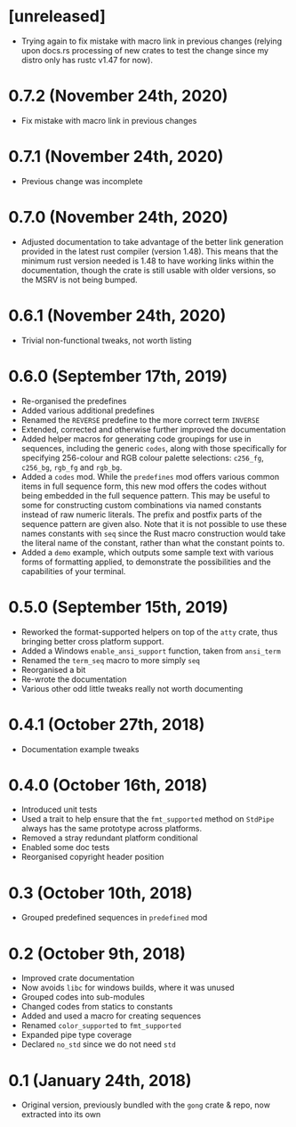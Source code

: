 # [unreleased]

 * Trying again to fix mistake with macro link in previous changes (relying upon docs.rs processing
   of new crates to test the change since my distro only has rustc v1.47 for now).

# 0.7.2 (November 24th, 2020)

 * Fix mistake with macro link in previous changes

# 0.7.1 (November 24th, 2020)

 * Previous change was incomplete

# 0.7.0 (November 24th, 2020)

 * Adjusted documentation to take advantage of the better link generation provided in the latest
   rust compiler (version 1.48). This means that the minimum rust version needed is 1.48 to have
   working links within the documentation, though the crate is still usable with older versions, so
   the MSRV is not being bumped.

# 0.6.1 (November 24th, 2020)

 * Trivial non-functional tweaks, not worth listing

# 0.6.0 (September 17th, 2019)

 * Re-organised the predefines
 * Added various additional predefines
 * Renamed the `REVERSE` predefine to the more correct term `INVERSE`
 * Extended, corrected and otherwise further improved the documentation
 * Added helper macros for generating code groupings for use in sequences, including the generic
   `codes`, along with those specifically for specifying 256-colour and RGB colour palette
   selections: `c256_fg`, `c256_bg`, `rgb_fg` and `rgb_bg`.
 * Added a `codes` mod. While the `predefines` mod offers various common items in full sequence
   form, this new mod offers the codes without being embedded in the full sequence pattern. This may
   be useful to some for constructing custom combinations via named constants instead of raw numeric
   literals. The prefix and postfix parts of the sequence pattern are given also. Note that it is
   not possible to use these names constants with `seq` since the Rust macro construction would take
   the literal name of the constant, rather than what the constant points to.
 * Added a `demo` example, which outputs some sample text with various forms of formatting applied,
   to demonstrate the possibilities and the capabilities of your terminal.

# 0.5.0 (September 15th, 2019)

 * Reworked the format-supported helpers on top of the `atty` crate, thus bringing better cross
   platform support.
 * Added a Windows `enable_ansi_support` function, taken from `ansi_term`
 * Renamed the `term_seq` macro to more simply `seq`
 * Reorganised a bit
 * Re-wrote the documentation
 * Various other odd little tweaks really not worth documenting

# 0.4.1 (October 27th, 2018)

 * Documentation example tweaks

# 0.4.0 (October 16th, 2018)

 * Introduced unit tests
 * Used a trait to help ensure that the `fmt_supported` method on `StdPipe` always has the same
   prototype across platforms.
 * Removed a stray redundant platform conditional
 * Enabled some doc tests
 * Reorganised copyright header position

# 0.3 (October 10th, 2018)

 * Grouped predefined sequences in `predefined` mod

# 0.2 (October 9th, 2018)

 * Improved crate documentation
 * Now avoids `libc` for windows builds, where it was unused
 * Grouped codes into sub-modules
 * Changed codes from statics to constants
 * Added and used a macro for creating sequences
 * Renamed `color_supported` to `fmt_supported`
 * Expanded pipe type coverage
 * Declared `no_std` since we do not need `std`

# 0.1 (January 24th, 2018)

 * Original version, previously bundled with the `gong` crate & repo, now extracted into its own
